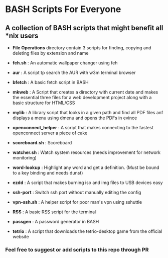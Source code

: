 # BASH Scripts For Everyone

## A collection of BASH scripts that might benefit all *nix users


- **File Operations** directory contain 3 scripts for finding, copying and deleting files by extension and name

- **feh.sh** : An automatic wallpaper changer using feh

- **aur** : A script tp search the AUR with w3m terminal browser

- **bfetch** : A basic fetch script in BASH

- **mkweb** : A Script that creates a directory with current date and makes the essential three files for a web development project along with a basic structure for HTML/CSS

- **mylib** : A library script that looks in a given path and find all PDF files anf displays a menu using dmenu and opens the PDFs in evince

- **openconnect_helper** : A script that makes connecting to the fastest openconnect server a piece of cake

- **scoreboard.sh** : Scoreboard

- **watcher.sh** : Watch system resources (needs improvement for network monitoring)

- **word-lookup** : Highlight any word and get a definition. (Must be bound to a key binding and needs dunst)

- **ezdd** : A script that makes burning iso and img files to USB devices easy

- **ssh-port** : Switch ssh port without manually editing the config

- **vpn-ssh.sh** : A helper script for poor man's vpn using sshuttle

- **RSS** : A basic RSS script for the terminal 

- **passgen** : A password generator in BASH

- **tetrio** : A script that downloads the tetrio-desktop game from the official website 

### Feel free to suggest or add scripts to this repo through PR
